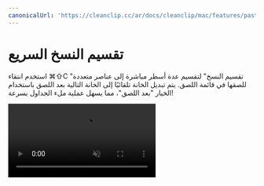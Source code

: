 ```yaml
---
canonicalUrl: 'https://cleanclip.cc/ar/docs/cleanclip/mac/features/pastestack-split'
---
```


# تقسيم النسخ السريع

استخدم انتقاء ⌘⇧C "تقسيم النسخ" لتقسيم عدة أسطر مباشرة إلى عناصر متعددة للصقها في قائمة اللصق. يتم تبديل الخانة تلقائيًا إلى الخانة التالية بعد اللصق باستخدام الخيار "بعد اللصق"، مما يسهل عملية ملء الجداول بسرعة!

<video autoplay muted loop>
    <source src="/videos/pastestack-split.mp4" type="video/mp4">
    <iframe src="/videos/pastestack-split.mp4" scrolling="no" border="0" frameborder="0" allow="autoplay; encrypted-media" allowfullscreen></iframe>
</video>